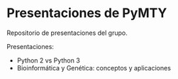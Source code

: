 # Presentaciones de PyMTY

Repositorio de presentaciones del grupo.

Presentaciones:

 - Python 2 vs Python 3
 - Bioinformática y Genética: conceptos y aplicaciones

 
